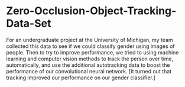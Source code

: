 # Zero-Occlusion-Object-Tracking-Data-Set

For an undergraduate project at the University of Michigan, my team collected this data to see if we could classify gender using images of people. Then to try to improve performance, we tried to using machine learning and computer vision methods to track the person over time, automatically, and use the additional autotracking data to boost the performance of our convolutional neural network. [It turned out that tracking improved our performance on our gender classifier.]
